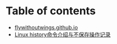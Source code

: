 # Table of contents

* [flywithoutwings.github.io](README.md)
* [Linux history命令介绍与不保存操作记录](linux-history-ming-ling-jie-shao-yu-bu-bao-cun-cao-zuo-ji-lu.md)

